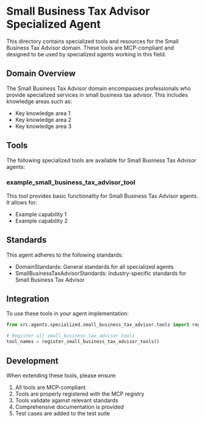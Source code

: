 # Small Business Tax Advisor Specialized Agent

This directory contains specialized tools and resources for the Small Business Tax Advisor domain. These tools are MCP-compliant and designed to be used by specialized agents working in this field.

## Domain Overview

The Small Business Tax Advisor domain encompasses professionals who provide specialized services in small business tax advisor. This includes knowledge areas such as:

- Key knowledge area 1
- Key knowledge area 2
- Key knowledge area 3

## Tools

The following specialized tools are available for Small Business Tax Advisor agents:

### example_small_business_tax_advisor_tool

This tool provides basic functionality for Small Business Tax Advisor agents. It allows for:

- Example capability 1
- Example capability 2

## Standards

This agent adheres to the following standards:

- DomainStandards: General standards for all specialized agents
- SmallBusinessTaxAdvisorStandards: Industry-specific standards for Small Business Tax Advisor

## Integration

To use these tools in your agent implementation:

```python
from src.agents.specialized.small_business_tax_advisor.tools import register_small_business_tax_advisor_tools

# Register all small_business_tax_advisor tools
tool_names = register_small_business_tax_advisor_tools()
```

## Development

When extending these tools, please ensure:

1. All tools are MCP-compliant
2. Tools are properly registered with the MCP registry
3. Tools validate against relevant standards
4. Comprehensive documentation is provided
5. Test cases are added to the test suite
